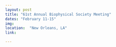 ```yaml
---
layout: post
title: "61st Annual Biophysical Society Meeting"
dates: "February 11-15"
img: 
location:  "New Orleans, LA"
link: 

---
```

